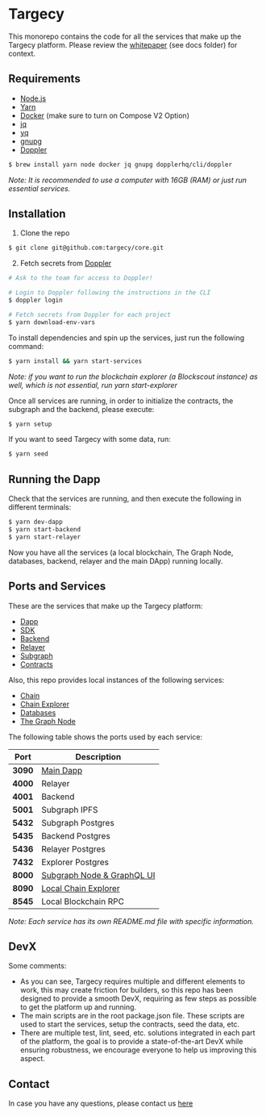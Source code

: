 # Targecy

This monorepo contains the code for all the services that make up the Targecy platform. Please review the [whitepaper](./docs/whitepaper.pdf) (see docs folder) for context.

## Requirements

- [Node.js](https://nodejs.org/en/)
- [Yarn](https://yarnpkg.com/)
- [Docker](https://www.docker.com/) (make sure to turn on Compose V2 Option)
- [jq](https://jqlang.github.io/jq/)
- [yq](https://mikefarah.gitbook.io/yq/)
- [gnupg](https://www.gnupg.org/)
- [Doppler](https://doppler.com)

```bash
$ brew install yarn node docker jq gnupg dopplerhq/cli/doppler
```

_Note: It is recommended to use a computer with 16GB (RAM) or just run essential services._

## Installation

1. Clone the repo

```bash
$ git clone git@github.com:targecy/core.git
```

2. Fetch secrets from [Doppler](https://www.doppler.com/)

```bash
# Ask to the team for access to Doppler!

# Login to Doppler following the instructions in the CLI
$ doppler login

# Fetch secrets from Doppler for each project
$ yarn download-env-vars
```

To install dependencies and spin up the services, just run the following command:

```bash
$ yarn install && yarn start-services
```

_Note: if you want to run the blockchain explorer (a Blockscout instance) as well, which is not essential, run yarn start-explorer_

Once all services are running, in order to initialize the contracts, the subgraph and the backend, please execute:

```bash
$ yarn setup
```

If you want to seed Targecy with some data, run:

```bash
$ yarn seed
```

## Running the Dapp

Check that the services are running, and then execute the following in different terminals:

```bash
$ yarn dev-dapp
$ yarn start-backend
$ yarn start-relayer
```

Now you have all the services (a local blockchain, The Graph Node, databases, backend, relayer and the main DApp) running locally.

## Ports and Services

These are the services that make up the Targecy platform:

- [Dapp](./packages/webapp/README.md)
- [SDK](./packages/sdk/README.md)
- [Backend](./packages/backend/README.md)
- [Relayer](./packages/relayer/README.md)
- [Subgraph](./packages/subgraph/README.md)
- [Contracts](./packages/solidity-ts/README.md)

Also, this repo provides local instances of the following services:

- [Chain](./packages/services/chain/docker-compose.yml)
- [Chain Explorer](./packages/services/explorer/docker-compose-no-build-ganache.yml)
- [Databases](./packages/services/databases/docker-compose.yml)
- [The Graph Node](./packages/services/subgraph/docker-compose.yml)

The following table shows the ports used by each service:

| Port     | Description                                         |
| -------- | --------------------------------------------------- |
| **3090** | [Main Dapp](http://localhost:3090)                  |
| **4000** | Relayer                                             |
| **4001** | Backend                                             |
| **5001** | Subgraph IPFS                                       |
| **5432** | Subgraph Postgres                                   |
| **5435** | Backend Postgres                                    |
| **5436** | Relayer Postgres                                    |
| **7432** | Explorer Postgres                                   |
| **8000** | [Subgraph Node & GraphQL UI](http://localhost:8000) |
| **8090** | [Local Chain Explorer](http://localhost:8090)       |
| **8545** | Local Blockchain RPC                                |

_Note: Each service has its own README.md file with specific information._

## DevX

Some comments:

- As you can see, Targecy requires multiple and different elements to work, this may create friction for builders, so this repo has been designed to provide a smooth DevX, requiring as few steps as possible to get the platform up and running.
- The main scripts are in the root package.json file. These scripts are used to start the services, setup the contracts, seed the data, etc.
- There are multiple test, lint, seed, etc. solutions integrated in each part of the platform, the goal is to provide a state-of-the-art DevX while ensuring robustness, we encourage everyone to help us improving this aspect.

## Contact

In case you have any questions, please contact us [here](mailto:martin@targecy.xyz)
